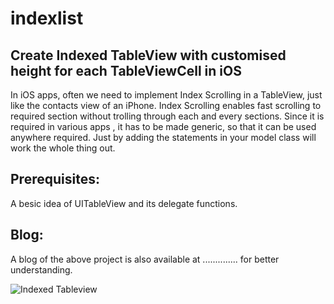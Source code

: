 indexlist
=========
Create Indexed TableView with customised height for each TableViewCell in iOS  
------------------------------------------------------------------------------
In iOS apps, often we need to implement Index Scrolling in a TableView, just like the contacts view of an iPhone. Index Scrolling enables fast scrolling to required section without trolling through each and every sections. Since it is required in various apps , it has to be made generic, so that it can be used anywhere required. Just by adding the statements in your model class will work the whole thing out. 
 
Prerequisites:
--------------
A besic idea of UITableView and its delegate functions.

Blog:
-----
A blog of the above project is also available at .............. for better understanding.   


![Indexed Tableview](https://raw.github.com/innofied/indexlist/master/illustration.png)
